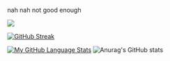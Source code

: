 nah nah not good enough

![](https://komarev.com/ghpvc/?username=pomelo925)


[![GitHub Streak](http://github-readme-streak-stats.herokuapp.com?user=pomelo925&theme=tokyonight_duo&border_radius=5&date_format=M%20j%5B%2C%20Y%5D&mode=weekly)](https://git.io/streak-stats) 

[![My GitHub Language Stats](https://github-readme-stats.vercel.app/api/top-langs/?username=pomelo925&langs_count=5&theme=tokyonight)]()  ![Anurag's GitHub stats](https://github-readme-stats.vercel.app/api?username=pomelo925&theme=aura&show_icons=true) 

